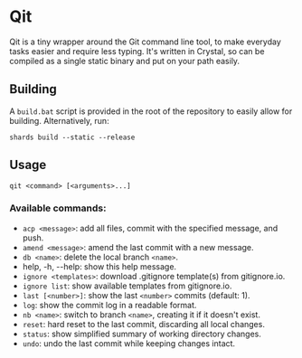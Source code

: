 # Qit
Qit is a tiny wrapper around the Git command line tool, to make everyday tasks easier and require less typing. It's written in Crystal, so can be compiled as a single static binary and put on your path easily.

## Building
A `build.bat` script is provided in the root of the repository to easily allow for building. Alternatively, run:

`shards build --static --release`

## Usage
`qit <command> [<arguments>...]`

### Available commands:
* `acp <message>`: add all files, commit with the specified message, and push.
* `amend <message>`: amend the last commit with a new message.
* `db <name>`: delete the local branch `<name>`.
* help, -h, --help: show this help message.
* `ignore <templates>`: download .gitignore template(s) from gitignore.io.
* `ignore list`: show available templates from gitignore.io.
* `last [<number>]`: show the last `<number>` commits (default: 1).
* `log`: show the commit log in a readable format.
* `nb <name>`: switch to branch `<name>`, creating it if it doesn't exist.
* `reset`: hard reset to the last commit, discarding all local changes.
* `status`: show simplified summary of working directory changes.
* `undo`: undo the last commit while keeping changes intact.
